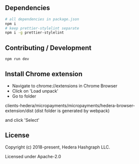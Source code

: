 ## Dependencies

```bash
# all dependencies in package.json
npm i
# keep prettier-stylelint separate
npm i -g prettier-stylelint
```

## Contributing / Development

```bash
npm run dev
```

## Install Chrome extension

-   Navigate to chrome://extensions in Chrome Browser
-   Click on 'Load unpack'
-   Go to folder

clients-hedera/micropayments/micropayments/hedera-browser-extension/dist (dist folder is generated by webpack)

and click 'Select'

## License

Copyright (c) 2018-present, Hedera Hashgraph LLC.

Licensed under Apache-2.0